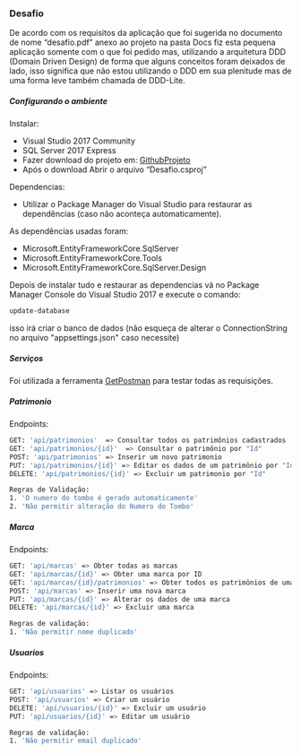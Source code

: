 ### Desafio

De acordo com os requisitos da aplicação que foi sugerida no documento de nome “desafio.pdf” anexo ao projeto na pasta Docs fiz esta pequena aplicação somente com o que foi pedido mas, utilizando a arquitetura DDD (Domain Driven Design) de forma que alguns conceitos foram deixados de lado, isso significa que não estou utilizando o DDD em sua plenitude mas de uma forma leve também chamada de DDD-Lite.

##### Configurando o ambiente
Instalar:
- Visual Studio 2017 Community
- SQL Server 2017 Express
- Fazer download do projeto em:  [GithubProjeto]
- Após o download Abrir o arquivo “Desafio.csproj”

Dependencias:
- Utilizar o Package Manager do Visual Studio para restaurar as dependências (caso não aconteça automaticamente).

As dependências usadas foram:
- Microsoft.EntityFrameworkCore.SqlServer
- Microsoft.EntityFrameworkCore.Tools
- Microsoft.EntityFrameworkCore.SqlServer.Design

Depois de instalar tudo e restaurar as dependencias vá no Package Manager Console do Visual Studio 2017 e execute o comando:
```sh
update-database
```
isso irá criar o banco de dados (não esqueça de alterar o ConnectionString no arquivo "appsettings.json" caso necessite)
##### Serviços
Foi utilizada a ferramenta [GetPostman] para testar todas as requisições.
##### Patrimonio
Endpoints:
```sh
GET: 'api/patrimonios'  => Consultar todos os patrimônios cadastrados
GET: 'api/patrimonios/{id}'  => Consultar o patrimônio por "Id"
POST: 'api/patrimonios' => Inserir um novo patrimonio
PUT: 'api/patrimonios/{id}' => Editar os dados de um patrimônio por "Id"
DELETE: 'api/patrimonios/{id}' => Excluir um patrimonio por "Id"

Regras de Validação:
1. 'O numero do tombo é gerado automaticamente'
2. 'Não permitir alteração do Numero do Tombo'
```
##### Marca
Endpoints:
```sh
GET: 'api/marcas' => Obter todas as marcas
GET: 'api/marcas/{id}' => Obter uma marca por ID
GET: 'api/marcas/{id}/patrimonios' => Obter todos os patrimônios de uma marca
POST: 'api/marcas' => Inserir uma nova marca
PUT: 'api/marcas/{id}' => Alterar os dados de uma marca
DELETE: 'api/marcas/{id}' => Excluir uma marca

Regras de validação:
1. 'Não permitir nome duplicado'
```
##### Usuarios
Endpoints:
```sh
GET: 'api/usuarios' => Listar os usuários
POST: 'api/usuarios' => Criar um usuário
DELETE: 'api/usuarios/{id}' => Excluir um usuário
PUT: 'api/usuarios/{id}' => Editar um usuário

Regras de validação:
1. 'Não permitir email duplicado'
```

[GetPostman]: <https://www.getpostman.com/>
[GithubProjeto]: <https://github.com/carlosrbatista1980/desafio>


